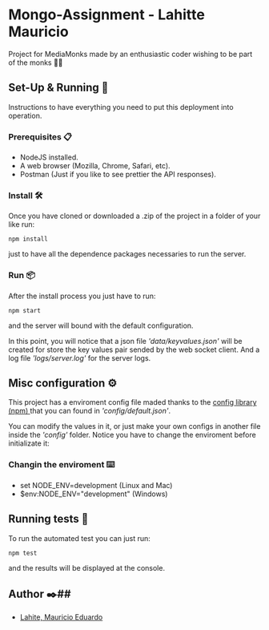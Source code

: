 # Mongo-Assignment - Lahitte Mauricio #

Project for MediaMonks made by an enthusiastic coder wishing to be part of the monks 🧘‍♂️

## Set-Up & Running 🔧 ##

Instructions to have everything you need to put this deployment into operation.

### Prerequisites 📋 ###

* NodeJS installed.
* A web browser (Mozilla, Chrome, Safari, etc).
* Postman (Just if you like to see prettier the API responses).

### Install 🛠️ ###

Once you have cloned or downloaded a .zip of the project in a folder of your like run:
```
npm install
```
just to have all the dependence packages necessaries to run the server.

### Run 📦 ###

After the install process you just have to run:
```
npm start
```
and the server will bound with the default configuration.

In this point, you will notice that a json file _'data/keyvalues.json'_ will be created for store the key values pair sended by the web socket client. And a log file _'logs/server.log'_ for the server logs.

## Misc configuration ⚙️ ##

This project has a enviroment config file maded thanks to the [config library (npm) ](https://www.npmjs.com/package/config) that you can found in _'config/default.json'_. 

You can modify the values in it, or just make your own configs in another file inside the _'config'_ folder.
Notice you have to change the enviroment before initializate it:

### Changin the enviroment  ⌨️ ###

* set NODE_ENV=development (Linux and Mac)
* $env:NODE_ENV="development" (Windows)

## Running tests 🔩 ##

To run the automated test you can just run:
```
npm test
```
and the results will be displayed at the console.

## Author ✒️##

* [Lahite, Mauricio Eduardo](https://www.linkedin.com/in/mauricio-lahitte/)